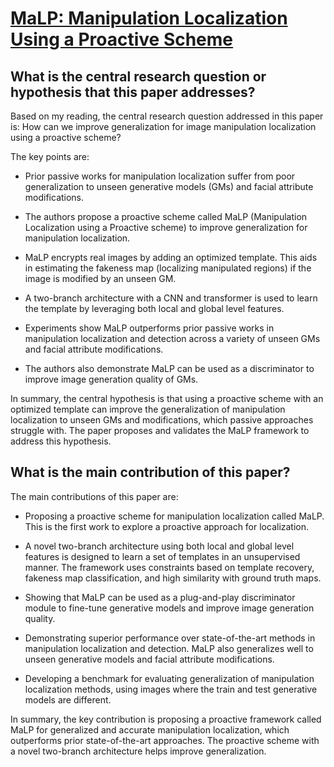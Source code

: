 # [MaLP: Manipulation Localization Using a Proactive Scheme](https://arxiv.org/abs/2303.16976)

## What is the central research question or hypothesis that this paper addresses?

 Based on my reading, the central research question addressed in this paper is: How can we improve generalization for image manipulation localization using a proactive scheme?

The key points are:

- Prior passive works for manipulation localization suffer from poor generalization to unseen generative models (GMs) and facial attribute modifications. 

- The authors propose a proactive scheme called MaLP (Manipulation Localization using a Proactive scheme) to improve generalization for manipulation localization. 

- MaLP encrypts real images by adding an optimized template. This aids in estimating the fakeness map (localizing manipulated regions) if the image is modified by an unseen GM.

- A two-branch architecture with a CNN and transformer is used to learn the template by leveraging both local and global level features. 

- Experiments show MaLP outperforms prior passive works in manipulation localization and detection across a variety of unseen GMs and facial attribute modifications.

- The authors also demonstrate MaLP can be used as a discriminator to improve image generation quality of GMs.

In summary, the central hypothesis is that using a proactive scheme with an optimized template can improve the generalization of manipulation localization to unseen GMs and modifications, which passive approaches struggle with. The paper proposes and validates the MaLP framework to address this hypothesis.


## What is the main contribution of this paper?

 The main contributions of this paper are:

- Proposing a proactive scheme for manipulation localization called MaLP. This is the first work to explore a proactive approach for localization. 

- A novel two-branch architecture using both local and global level features is designed to learn a set of templates in an unsupervised manner. The framework uses constraints based on template recovery, fakeness map classification, and high similarity with ground truth maps.

- Showing that MaLP can be used as a plug-and-play discriminator module to fine-tune generative models and improve image generation quality. 

- Demonstrating superior performance over state-of-the-art methods in manipulation localization and detection. MaLP also generalizes well to unseen generative models and facial attribute modifications.

- Developing a benchmark for evaluating generalization of manipulation localization methods, using images where the train and test generative models are different.

In summary, the key contribution is proposing a proactive framework called MaLP for generalized and accurate manipulation localization, which outperforms prior state-of-the-art approaches. The proactive scheme with a novel two-branch architecture helps improve generalization.
